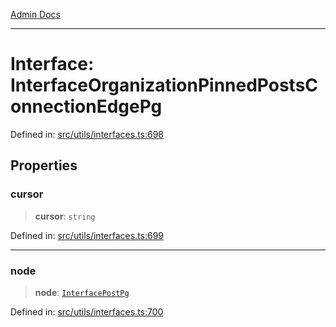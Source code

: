 [Admin Docs](/)

***

# Interface: InterfaceOrganizationPinnedPostsConnectionEdgePg

Defined in: [src/utils/interfaces.ts:698](https://github.com/PalisadoesFoundation/talawa-admin/blob/main/src/utils/interfaces.ts#L698)

## Properties

### cursor

> **cursor**: `string`

Defined in: [src/utils/interfaces.ts:699](https://github.com/PalisadoesFoundation/talawa-admin/blob/main/src/utils/interfaces.ts#L699)

***

### node

> **node**: [`InterfacePostPg`](InterfacePostPg.md)

Defined in: [src/utils/interfaces.ts:700](https://github.com/PalisadoesFoundation/talawa-admin/blob/main/src/utils/interfaces.ts#L700)
